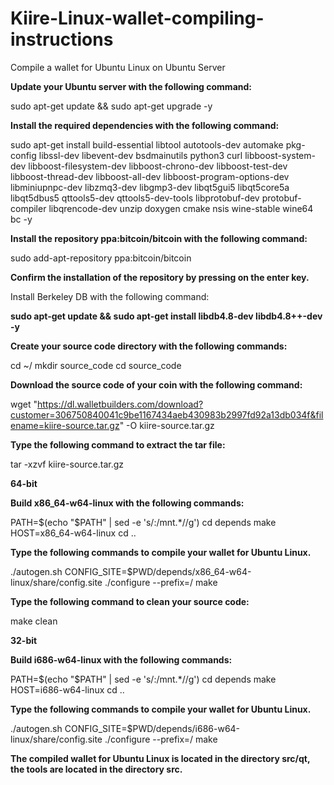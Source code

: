 # Kiire-Linux-wallet-compiling-instructions
Compile a wallet for Ubuntu Linux on Ubuntu Server

**Update your Ubuntu server with the following command:**

sudo apt-get update && sudo apt-get upgrade -y

**Install the required dependencies with the following command:**

sudo apt-get install build-essential libtool autotools-dev automake pkg-config libssl-dev libevent-dev bsdmainutils python3 curl libboost-system-dev libboost-filesystem-dev libboost-chrono-dev libboost-test-dev libboost-thread-dev libboost-all-dev libboost-program-options-dev libminiupnpc-dev libzmq3-dev libgmp3-dev libqt5gui5 libqt5core5a libqt5dbus5 qttools5-dev qttools5-dev-tools libprotobuf-dev protobuf-compiler libqrencode-dev unzip doxygen cmake nsis wine-stable wine64 bc -y

**Install the repository ppa:bitcoin/bitcoin with the following command:**

sudo add-apt-repository ppa:bitcoin/bitcoin

**Confirm the installation of the repository by pressing on the enter key.**

Install Berkeley DB with the following command:

**sudo apt-get update && sudo apt-get install libdb4.8-dev libdb4.8++-dev -y**

**Create your source code directory with the following commands:**

cd ~/
mkdir source_code
cd source_code

**Download the source code of your coin with the following command:**

wget "https://dl.walletbuilders.com/download?customer=306750840041c9be1167434aeb430983b2997fd92a13db034f&filename=kiire-source.tar.gz" -O kiire-source.tar.gz

**Type the following command to extract the tar file:**

tar -xzvf kiire-source.tar.gz

**64-bit**

**Build x86_64-w64-linux with the following commands:**

PATH=$(echo "$PATH" | sed -e 's/:\/mnt.*//g')
cd depends
make HOST=x86_64-w64-linux
cd ..

**Type the following commands to compile your wallet for Ubuntu Linux.**

./autogen.sh
CONFIG_SITE=$PWD/depends/x86_64-w64-linux/share/config.site ./configure --prefix=/
make

**Type the following command to clean your source code:**

make clean

**32-bit**

**Build i686-w64-linux with the following commands:**

PATH=$(echo "$PATH" | sed -e 's/:\/mnt.*//g')
cd depends
make HOST=i686-w64-linux
cd ..

**Type the following commands to compile your wallet for Ubuntu Linux.**

./autogen.sh
CONFIG_SITE=$PWD/depends/i686-w64-linux/share/config.site ./configure --prefix=/
make

**The compiled wallet for Ubuntu Linux is located in the directory src/qt, the tools are located in the directory src.**
